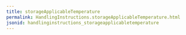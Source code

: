 ```yaml
---
title: storageApplicableTemperature
permalink: HandlingInstructions.storageApplicableTemperature.html
jsonid: handlinginstructions_storageapplicabletemperature
---
```

